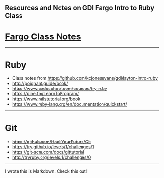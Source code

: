 ## Resources and Notes on GDI Fargo Intro to Ruby Class
# [Fargo Class Notes](https://kaileeagray.github.io/ruby_gdi_fargo/)
---
# Ruby
+ Class notes from https://github.com/kcjonesevans/gdidayton-intro-ruby
+ http://poignant.guide/book/
+ https://www.codeschool.com/courses/try-ruby
+ https://pine.fm/LearnToProgram/
+ https://www.railstutorial.org/book
+ https://www.ruby-lang.org/en/documentation/quickstart/
---
# Git
+ https://github.com/HackYourFuture/Git
+ https://try.github.io/levels/1/challenges/1
+ https://git-scm.com/docs/gittutorial
+ http://tryruby.org/levels/1/challenges/0
---
I wrote this is Markdown. Check this out!
